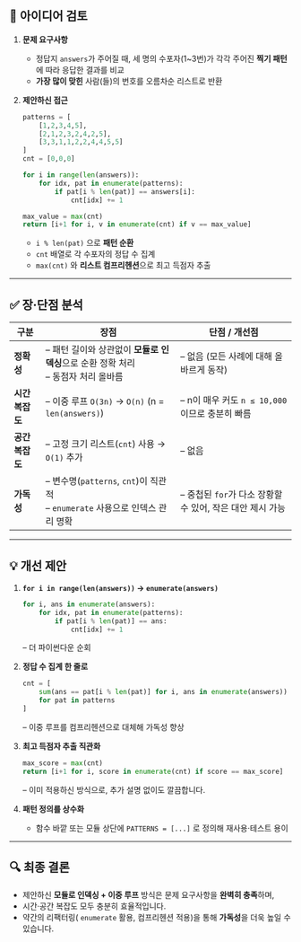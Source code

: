 ## 🧠 아이디어 검토

1. **문제 요구사항**

    * 정답지 `answers`가 주어질 때, 세 명의 수포자(1\~3번)가 각각 주어진 **찍기 패턴**에 따라 응답한 결과를 비교
    * **가장 많이 맞힌** 사람(들)의 번호를 오름차순 리스트로 반환

2. **제안하신 접근**

   ```python
   patterns = [
       [1,2,3,4,5],
       [2,1,2,3,2,4,2,5],
       [3,3,1,1,2,2,4,4,5,5]
   ]
   cnt = [0,0,0]

   for i in range(len(answers)):
       for idx, pat in enumerate(patterns):
           if pat[i % len(pat)] == answers[i]:
               cnt[idx] += 1

   max_value = max(cnt)
   return [i+1 for i, v in enumerate(cnt) if v == max_value]
   ```

    * `i % len(pat)` 으로 **패턴 순환**
    * `cnt` 배열로 각 수포자의 정답 수 집계
    * `max(cnt)` 와 **리스트 컴프리헨션**으로 최고 득점자 추출

---

## ✅ 장·단점 분석

| 구분        | 장점                                                            | 단점 / 개선점                              |
| --------- | ------------------------------------------------------------- | ------------------------------------- |
| **정확성**   | – 패턴 길이와 상관없이 **모듈로 인덱싱**으로 순환 정확 처리<br>– 동점자 처리 올바름          | – 없음 (모든 사례에 대해 올바르게 동작)              |
| **시간복잡도** | – 이중 루프 `O(3n)` → `O(n)` (n = `len(answers)`)                 | – n이 매우 커도 `n ≤ 10,000` 이므로 충분히 빠름    |
| **공간복잡도** | – 고정 크기 리스트(`cnt`) 사용 → `O(1)` 추가                             | – 없음                                  |
| **가독성**   | – 변수명(`patterns`, `cnt`)이 직관적<br>– `enumerate` 사용으로 인덱스 관리 명확 | – 중첩된 `for`가 다소 장황할 수 있어, 작은 대안 제시 가능 |

---

## 💡 개선 제안

1. **`for i in range(len(answers))` → `enumerate(answers)`**

   ```python
   for i, ans in enumerate(answers):
       for idx, pat in enumerate(patterns):
           if pat[i % len(pat)] == ans:
               cnt[idx] += 1
   ```

   – 더 파이썬다운 순회

2. **정답 수 집계 한 줄로**

   ```python
   cnt = [
       sum(ans == pat[i % len(pat)] for i, ans in enumerate(answers))
       for pat in patterns
   ]
   ```

   – 이중 루프를 컴프리헨션으로 대체해 가독성 향상

3. **최고 득점자 추출 직관화**

   ```python
   max_score = max(cnt)
   return [i+1 for i, score in enumerate(cnt) if score == max_score]
   ```

   – 이미 적용하신 방식으로, 추가 설명 없이도 깔끔합니다.

4. **패턴 정의를 상수화**

    * 함수 바깥 또는 모듈 상단에 `PATTERNS = [...]` 로 정의해 재사용·테스트 용이

---

## 🔍 최종 결론

* 제안하신 **모듈로 인덱싱 + 이중 루프** 방식은 문제 요구사항을 **완벽히 충족**하며,
* 시간·공간 복잡도 모두 충분히 효율적입니다.
* 약간의 리팩터링( `enumerate` 활용, 컴프리헨션 적용)을 통해 **가독성**을 더욱 높일 수 있습니다.
